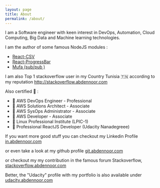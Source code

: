 ```yaml
---
layout: page
title: About
permalink: /about/
---
```


I am a Software engineer with keen interest in DevOps, Automation, Cloud Computing, Big Data and Machine learning technologies.

I am the author of some famous NodeJS modules :

- [React-CSV](https://www.npmjs.com/package/react-csv)
- [React-ProgressBar](https://www.npmjs.com/package/react-progressbar)
- [Mufa (sub/pub )](https://www.npmjs.com/package/mufa)

I am also Top 1 stackoverflow user in my Country Tunisia 🇹🇳 according to my reputation http://stackoverflow.abdennoor.com


Also certified 🥇 :

- 🥇 AWS DevOps Engineer - Professional
- 🥇 AWS Solutions Architect - Associate
- 🏅 AWS SysOps Administrator - Associate
- 🏅 AWS Developer - Associate
- 🏅 Linux Professional Institute (LPIC-1)
- 🏅 Professional ReactJS Developer (Udacity Nanadegreee)


If you want more good stuff you can checkout my Linkedin Profile [in.abdennoor.com](http://in.abdennoor.com)

or even take a look at my github profile [git.abdennoor.com](http://git.abdennoor.com)

or checkout my  my contribution in the famous forum Stackoverflow, [stackoverflow.abdennoor.com](http://stackoverflow.abdennoor.com)

Better, the "Udacity" profile with my portfolio is also available under [udacity.abdennoor.com](http://udacity.abdennoor.com)
